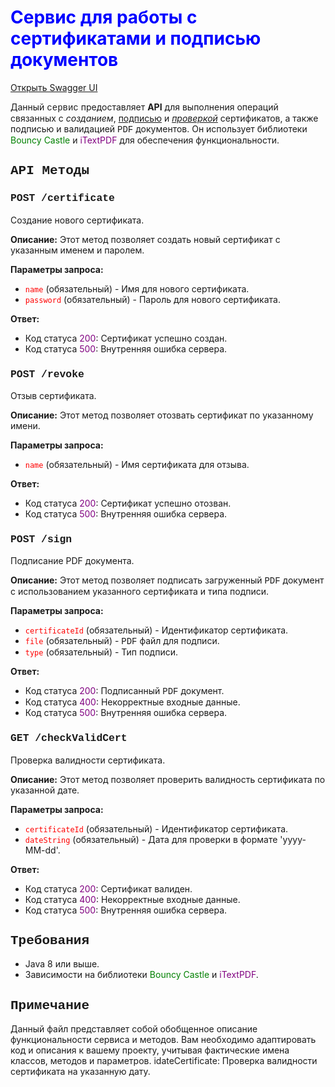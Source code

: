 # <span style="color:blue">Сервис для работы с сертификатами и подписью документов</span>
[Открыть Swagger UI](http://localhost:8080/swagger-ui.html#)

Данный <span style="font-family:Courier New">сервис</span> предоставляет <span style="font-weight:bold">API</span> для выполнения операций связанных с <span style="font-style:italic">созданием</span>, <span style="text-decoration:underline">подписью</span> и <span style="text-decoration:underline;font-style:italic">проверкой</span> сертификатов, а также подписью и валидацией <span style="font-family:Courier New">PDF</span> документов. Он использует библиотеки <span style="color:green">Bouncy Castle</span> и <span style="color:purple">iTextPDF</span> для обеспечения функциональности.

## <span style="font-family:Courier New">API Методы</span>

### <span style="font-family:Courier New">POST /certificate</span>
Создание нового сертификата.

**Описание:**
Этот метод позволяет создать новый сертификат с указанным именем и паролем.

**Параметры запроса:**
- <span style="color:red">`name`</span> (обязательный) - Имя для нового сертификата.
- <span style="color:red">`password`</span> (обязательный) - Пароль для нового сертификата.

**Ответ:**
- Код статуса <span style="color:purple">200</span>: Сертификат успешно создан.
- Код статуса <span style="color:purple">500</span>: Внутренняя ошибка сервера.

### <span style="font-family:Courier New">POST /revoke</span>
Отзыв сертификата.

**Описание:**
Этот метод позволяет отозвать сертификат по указанному имени.

**Параметры запроса:**
- <span style="color:red">`name`</span> (обязательный) - Имя сертификата для отзыва.

**Ответ:**
- Код статуса <span style="color:purple">200</span>: Сертификат успешно отозван.
- Код статуса <span style="color:purple">500</span>: Внутренняя ошибка сервера.

### <span style="font-family:Courier New">POST /sign</span>
Подписание PDF документа.

**Описание:**
Этот метод позволяет подписать загруженный <span style="font-family:Courier New">PDF</span> документ с использованием указанного сертификата и типа подписи.

**Параметры запроса:**
- <span style="color:red">`certificateId`</span> (обязательный) - Идентификатор сертификата.
- <span style="color:red">`file`</span> (обязательный) - <span style="font-family:Courier New">PDF</span> файл для подписи.
- <span style="color:red">`type`</span> (обязательный) - Тип подписи.

**Ответ:**
- Код статуса <span style="color:purple">200</span>: Подписанный <span style="font-family:Courier New">PDF</span> документ.
- Код статуса <span style="color:purple">400</span>: Некорректные входные данные.
- Код статуса <span style="color:purple">500</span>: Внутренняя ошибка сервера.

### <span style="font-family:Courier New">GET /checkValidCert</span>
Проверка валидности сертификата.

**Описание:**
Этот метод позволяет проверить валидность сертификата по указанной дате.

**Параметры запроса:**
- <span style="color:red">`certificateId`</span> (обязательный) - Идентификатор сертификата.
- <span style="color:red">`dateString`</span> (обязательный) - Дата для проверки в формате 'yyyy-MM-dd'.

**Ответ:**
- Код статуса <span style="color:purple">200</span>: Сертификат валиден.
- Код статуса <span style="color:purple">400</span>: Некорректные входные данные.
- Код статуса <span style="color:purple">500</span>: Внутренняя ошибка сервера.

## <span style="font-family:Courier New">Требования</span>
- Java 8 или выше.
- Зависимости на библиотеки <span style="color:green">Bouncy Castle</span> и <span style="color:purple">iTextPDF</span>.

## <span style="font-family:Courier New">Примечание</span>
Данный файл представляет собой обобщенное описание функциональности сервиса и методов. Вам необходимо адаптировать код и описания к вашему проекту, учитывая фактические имена классов, методов и параметров.
idateCertificate: Проверка валидности сертификата на указанную дату.